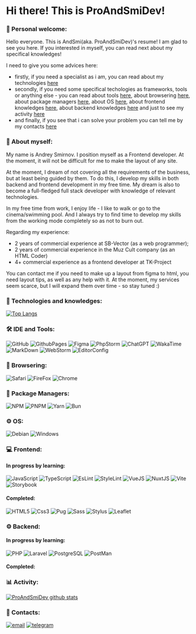 # Hi there! This is ProAndSmiDev!

### 👋 Personal welcome:

Hello everyone. This is AndSmi(aka. ProAndSmiDev)'s resume! I am glad to see you here. If you interested in myself, you can read next about my specifical knowledges!

I need to give you some advices here:
- firstly, if you need a specialist as i am, you can read about my technologies [here](#-technologies-and-knowledges)
- secondly, if you need some specifical techologies as frameworks, tools or anything else - you can read about tools [here](#-ide-and-tools), about browsering [here](#-browsering), about package managers [here](#-package-managers), about OS [here](#-os), about frontend knowledges [here](#-frontend), about backend knowledges [here](#-backend) and just to see my activity [here](#-activity) 
- and finally, if you see that i can solve your problem you can tell me by my contacts [here](#-contacts)

### 🧑 About myself:
My name is Andrey Smirnov. I position myself as a Frontend developer. At the moment, it will not be difficult for me to make the layout of any site. 

At the moment, I dream of not covering all the requirements of the business, but at least being guided by them. To do this, I develop my skills in both backend and frontend development in my free time. My dream is also to become a full-fledged full stack developer with knowledge of relevant technologies.

In my free time from work, I enjoy life - I like to walk or go to the cinema/swimming pool. And I always try to find time to develop my skills from the working mode completely so as not to burn out.

Regarding my experience:
- 2 years of commercial experience at SB-Vector (as a web programmer);
- 2 years of commercial experience in the Muz Cult company (as an HTML Coder)
- 4+ commercial experience as a frontend developer at TK-Project

You can contact me if you need to make up a layout from figma to html, you need layout tips, as well as any help with it. At the moment, my services seem scarce, but I will expand them over time - so stay tuned :)

### 🔨 Technologies and knowledges:

[![Top Langs](https://github-readme-stats.vercel.app/api/top-langs/?username=ProAndSmiDev&layout=compact&langs_count=10&theme=tokyonight)](https://github.com/proandsmidev)

### 🛠 IDE and Tools:

![GitHub](https://img.shields.io/badge/GitHub-100000?style=for-the-badge&logo=github&logoColor=white)
![GithubPages](https://img.shields.io/badge/GitHub%20Pages-222222?style=for-the-badge&logo=GitHub%20Pages&logoColor=white)
![Figma](https://img.shields.io/badge/Figma-F24E1E?style=for-the-badge&logo=figma&logoColor=white)
![PhpStorm](http://img.shields.io/badge/-PHPStorm-181717?style=for-the-badge&logo=phpstorm&logoColor=white)
![ChatGPT](https://img.shields.io/badge/ChatGPT-74aa9c?style=for-the-badge&logo=openai&logoColor=white)
![WakaTime](https://img.shields.io/badge/WakaTime-000000?style=for-the-badge&logo=WakaTime&logoColor=white)
![MarkDown](https://img.shields.io/badge/Markdown-000000?style=for-the-badge&logo=markdown&logoColor=white)
![WebStorm](https://img.shields.io/badge/WebStorm-000000?style=for-the-badge&logo=WebStorm&logoColor=white)
![EditorConfig](https://img.shields.io/badge/Editor%20Config-E0EFEF?style=for-the-badge&logo=editorconfig&logoColor=000)

### 📂 Browsering:
![Safari](https://img.shields.io/badge/Safari-FF1B2D?style=for-the-badge&logo=Safari&logoColor=white)
![FireFox](https://img.shields.io/badge/Firefox_Browser-FF7139?style=for-the-badge&logo=Firefox-Browser&logoColor=white)
![Chrome](https://img.shields.io/badge/Google_chrome-4285F4?style=for-the-badge&logo=Google-chrome&logoColor=white)

### 📂 Package Managers:
![NPM](https://img.shields.io/badge/npm-CB3837?style=for-the-badge&logo=npm&logoColor=white)
![PNPM](https://img.shields.io/badge/pnpm-yellow?style=for-the-badge&logo=pnpm&logoColor=white)
![Yarn](https://img.shields.io/badge/Yarn-2C8EBB?style=for-the-badge&logo=yarn&logoColor=white)
![Bun](https://img.shields.io/badge/bun-282a36?style=for-the-badge&logo=bun&logoColor=fbf0df)

### ⚙️ OS:
![Debian](https://img.shields.io/badge/Debian-A81D33?style=for-the-badge&logo=debian&logoColor=white)
![Windows](https://img.shields.io/badge/Windows-0078D6?style=for-the-badge&logo=windows&logoColor=white)

### 💻 Frontend:

#### In progress by learning:
![JavaScript](https://img.shields.io/badge/JavaScript-323330?style=for-the-badge&logo=javascript&logoColor=F7DF1E)
![TypeScript](https://img.shields.io/badge/TypeScript-007ACC?style=for-the-badge&logo=typescript&logoColor=white)
![EsLint](https://img.shields.io/badge/eslint-3A33D1?style=for-the-badge&logo=eslint&logoColor=white)
![StyleLint](https://img.shields.io/badge/stylelint-000?style=for-the-badge&logo=stylelint&logoColor=white)
![VueJS](https://img.shields.io/badge/Vue%20js-35495E?style=for-the-badge&logo=vuedotjs&logoColor=4FC08D)
![NuxtJS](https://img.shields.io/badge/nuxt%20js-00C58E?style=for-the-badge&logo=nuxtdotjs&logoColor=white)
![Vite](https://img.shields.io/badge/Vite-B73BFE?style=for-the-badge&logo=vite&logoColor=FFD62E)
![Storybook](https://img.shields.io/badge/storybook-FF4785?style=for-the-badge&logo=storybook&logoColor=white)


#### Completed:
![HTML5](https://img.shields.io/badge/HTML5-E34F26?style=for-the-badge&logo=html5&logoColor=white)
![Css3](https://img.shields.io/badge/CSS3-1572B6?style=for-the-badge&logo=css3&logoColor=white)
![Pug](https://img.shields.io/badge/Pug-E3C29B?style=for-the-badge&logo=pug&logoColor=black)
![Sass](https://img.shields.io/badge/Sass-CC6699?style=for-the-badge&logo=sass&logoColor=white)
![Stylus](https://img.shields.io/badge/Stylus-333333?style=for-the-badge&logo=stylus&logoColor=white)
![Leaflet](https://img.shields.io/badge/Leaflet-199900?style=for-the-badge&logo=Leaflet&logoColor=white)

### ⚙️ Backend:

#### In progress by learning:
![PHP](https://img.shields.io/badge/PHP-777BB4?style=for-the-badge&logo=php&logoColor=white)
![Laravel](https://img.shields.io/badge/Laravel-FF2D20?style=for-the-badge&logo=laravel&logoColor=white)
![PostgreSQL](https://img.shields.io/badge/PostgreSQL-316192?style=for-the-badge&logo=postgresql&logoColor=white)
![PostMan](https://img.shields.io/badge/Postman-FF6C37?style=for-the-badge&logo=Postman&logoColor=white)

#### Completed:


### 📊 Activity:

[![ProAndSmiDev github stats](https://github-readme-stats.vercel.app/api?username=ProAndSmiDev&show_icons=true&include_all_commits=true&theme=tokyonight)](https://github.com/proandsmidev)

### 💬 Contacts:

<a href="mailto:developer@andsmi.ru"><img src="https://img.shields.io/badge/-email-090909?style=for-the-badge&logo=email&logoColor=27A0D9" alt="email"></a>
<a href="https://t.me/proandsmidev/"><img src="https://img.shields.io/badge/-Telegram-090909?style=for-the-badge&logo=telegram&logoColor=27A0D9" alt="telegram"></a>

